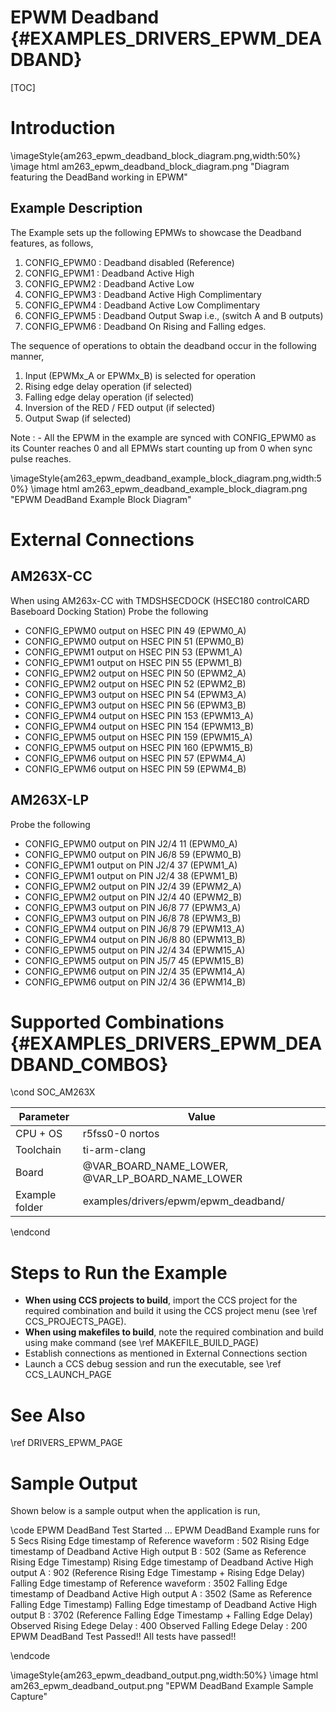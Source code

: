 # EPWM Deadband {#EXAMPLES_DRIVERS_EPWM_DEADBAND}

[TOC]

# Introduction

\imageStyle{am263_epwm_deadband_block_diagram.png,width:50%}
\image html am263_epwm_deadband_block_diagram.png "Diagram featuring the DeadBand working in EPWM"
## Example Description
The Example sets up the following EPMWs to showcase the Deadband features, as follows,
1. CONFIG_EPWM0 : Deadband disabled (Reference)
2. CONFIG_EPWM1 : Deadband Active High
3. CONFIG_EPWM2 : Deadband Active Low
4. CONFIG_EPWM3 : Deadband Active High Complimentary
5. CONFIG_EPWM4 : Deadband Active Low Complimentary
6. CONFIG_EPWM5 : Deadband Output Swap i.e., (switch A and B outputs)
6. CONFIG_EPWM6 : Deadband On Rising and Falling edges.

The sequence of operations to obtain the deadband occur in the following manner,
1. Input (EPWMx_A or EPWMx_B) is selected for operation
2. Rising edge delay operation (if selected)
3. Falling edge delay operation (if selected)
4. Inversion of the RED / FED output (if selected)
5. Output Swap (if selected)

Note :
     - All the EPWM in the example are synced with CONFIG_EPWM0 as its Counter reaches 0 and all EPMWs start counting up from 0 when sync pulse reaches.


\imageStyle{am263_epwm_deadband_example_block_diagram.png,width:50%}
\image html am263_epwm_deadband_example_block_diagram.png "EPWM DeadBand Example Block Diagram"

# External Connections

## AM263X-CC
When using AM263x-CC with TMDSHSECDOCK (HSEC180 controlCARD Baseboard Docking Station)
Probe the following
- CONFIG_EPWM0 output on HSEC PIN 49  (EPWM0_A)
- CONFIG_EPWM0 output on HSEC PIN 51  (EPWM0_B)
- CONFIG_EPWM1 output on HSEC PIN 53  (EPWM1_A)
- CONFIG_EPWM1 output on HSEC PIN 55  (EPWM1_B)
- CONFIG_EPWM2 output on HSEC PIN 50  (EPWM2_A)
- CONFIG_EPWM2 output on HSEC PIN 52  (EPWM2_B)
- CONFIG_EPWM3 output on HSEC PIN 54  (EPWM3_A)
- CONFIG_EPWM3 output on HSEC PIN 56  (EPWM3_B)
- CONFIG_EPWM4 output on HSEC PIN 153 (EPWM13_A)
- CONFIG_EPWM4 output on HSEC PIN 154 (EPWM13_B)
- CONFIG_EPWM5 output on HSEC PIN 159 (EPWM15_A)
- CONFIG_EPWM5 output on HSEC PIN 160 (EPWM15_B)
- CONFIG_EPWM6 output on HSEC PIN 57  (EPWM4_A)
- CONFIG_EPWM6 output on HSEC PIN 59  (EPWM4_B)
## AM263X-LP
Probe the following
- CONFIG_EPWM0 output on  PIN J2/4 11  (EPWM0_A)
- CONFIG_EPWM0 output on  PIN J6/8 59  (EPWM0_B)
- CONFIG_EPWM1 output on  PIN J2/4 37  (EPWM1_A)
- CONFIG_EPWM1 output on  PIN J2/4 38  (EPWM1_B)
- CONFIG_EPWM2 output on  PIN J2/4 39  (EPWM2_A)
- CONFIG_EPWM2 output on  PIN J2/4 40  (EPWM2_B)
- CONFIG_EPWM3 output on  PIN J6/8 77  (EPWM3_A)
- CONFIG_EPWM3 output on  PIN J6/8 78  (EPWM3_B)
- CONFIG_EPWM4 output on  PIN J6/8 79  (EPWM13_A)
- CONFIG_EPWM4 output on  PIN J6/8 80  (EPWM13_B)
- CONFIG_EPWM5 output on  PIN J2/4 34  (EPWM15_A)
- CONFIG_EPWM5 output on  PIN J5/7 45  (EPWM15_B)
- CONFIG_EPWM6 output on  PIN J2/4 35  (EPWM14_A)
- CONFIG_EPWM6 output on  PIN J2/4 36  (EPWM14_B)
# Supported Combinations {#EXAMPLES_DRIVERS_EPWM_DEADBAND_COMBOS}

\cond SOC_AM263X

 Parameter      | Value
 ---------------|-----------
 CPU + OS       | r5fss0-0 nortos
 Toolchain      | ti-arm-clang
 Board          | @VAR_BOARD_NAME_LOWER, @VAR_LP_BOARD_NAME_LOWER
 Example folder | examples/drivers/epwm/epwm_deadband/

\endcond

# Steps to Run the Example

- **When using CCS projects to build**, import the CCS project for the required combination
  and build it using the CCS project menu (see \ref CCS_PROJECTS_PAGE).
- **When using makefiles to build**, note the required combination and build using
  make command (see \ref MAKEFILE_BUILD_PAGE)
- Establish connections as mentioned in External Connections section
- Launch a CCS debug session and run the executable, see \ref CCS_LAUNCH_PAGE

# See Also

\ref DRIVERS_EPWM_PAGE

# Sample Output

Shown below is a sample output when the application is run,

\code
EPWM DeadBand Test Started ...
EPWM DeadBand Example runs for 5 Secs
	Rising Edge timestamp of Reference waveform  : 			502
	Rising Edge timestamp of Deadband Active High output B  : 	502 	(Same as Reference Rising Edge Timestamp)
	Rising Edge timestamp of Deadband Active High output A  : 	902 	(Reference Rising Edge Timestamp + Rising Edge Delay)
	Falling Edge timestamp of Reference waveform : 			3502
	Falling Edge timestamp of Deadband Active High output A : 	3502 	(Same as Reference Falling Edge Timestamp)
	Falling Edge timestamp of Deadband Active High output B : 	3702 	(Reference Falling Edge Timestamp + Falling Edge Delay)
	Observed Rising Edege Delay : 	400
	Observed Falling Edege Delay : 	200
EPWM DeadBand Test Passed!!
All tests have passed!!

\endcode

\imageStyle{am263_epwm_deadband_output.png,width:50%}
\image html am263_epwm_deadband_output.png "EPWM DeadBand Example Sample Capture"
